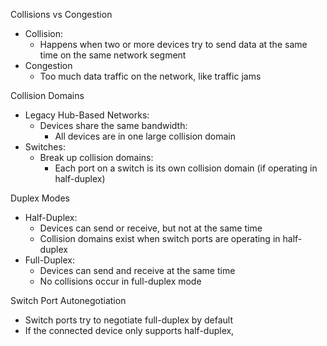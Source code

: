 Collisions vs Congestion
- Collision:
	- Happens when two or more devices try to send data at the same time on the same network segment
- Congestion
	- Too much data traffic on the network, like traffic jams

Collision Domains
- Legacy Hub-Based Networks:
	- Devices share the same bandwidth:
		- All devices are in one large collision domain
- Switches:
	- Break up collision domains:
		- Each port on a switch is its own collision domain (if operating in half-duplex)

Duplex Modes
- Half-Duplex:
	- Devices can send or receive, but not at the same time
	- Collision domains exist when switch ports are operating in half-duplex
- Full-Duplex:
	- Devices can send and receive at the same time
	- No collisions occur in full-duplex mode

Switch Port Autonegotiation
- Switch ports try to negotiate full-duplex by default
- If the connected device only supports half-duplex,